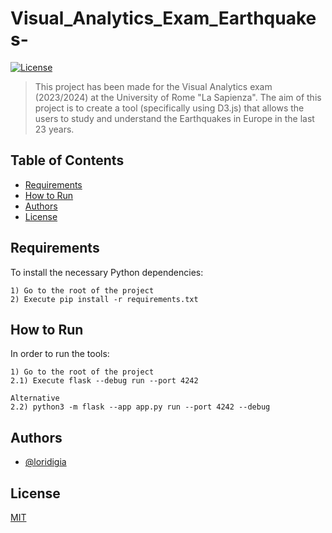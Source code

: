 # Visual_Analytics_Exam_Earthquakes-
[![License](https://img.shields.io/badge/license-MIT-blue.svg)](LICENSE)

> This project has been made for the Visual Analytics exam (2023/2024) at the University of Rome "La Sapienza".
The aim of this project is to create a tool (specifically using D3.js) that allows the users to study and understand the Earthquakes in Europe in the last 23 years.
 

## Table of Contents

- [Requirements](#requirements)
- [How to Run](#how-to-run)
- [Authors](#authors)
- [License](#license)

## Requirements
To install the necessary Python dependencies:

    1) Go to the root of the project
    2) Execute pip install -r requirements.txt

## How to Run
In order to run the tools:
    
    1) Go to the root of the project
    2.1) Execute flask --debug run --port 4242

    Alternative
    2.2) python3 -m flask --app app.py run --port 4242 --debug



## Authors
- [@loridigia](https://www.github.com/loridigia)


## License
[MIT](https://github.com/loridigia/Visual_Analytics_Exam_Earthquakes-/blob/main/README.md)


